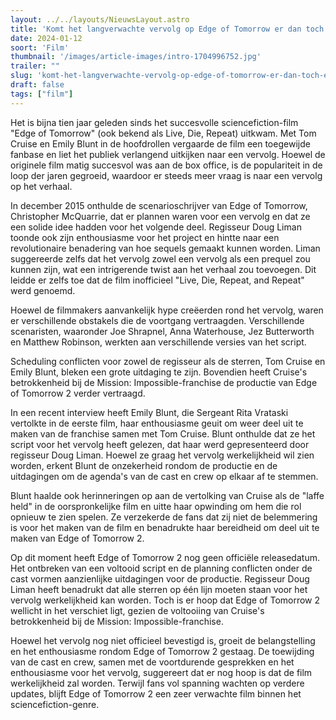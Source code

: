 ```yaml
---
layout: ../../layouts/NieuwsLayout.astro
title: 'Komt het langverwachte vervolg op Edge of Tomorrow er dan toch eindelijk?'
date: 2024-01-12
soort: 'Film'
thumbnail: '/images/article-images/intro-1704996752.jpg'
trailer: ""
slug: 'komt-het-langverwachte-vervolg-op-edge-of-tomorrow-er-dan-toch-eindelijk'
draft: false
tags: ["film"]
---
```



Het is bijna tien jaar geleden sinds het succesvolle sciencefiction-film "Edge of Tomorrow" (ook bekend als Live, Die, Repeat) uitkwam. Met Tom Cruise en Emily Blunt in de hoofdrollen vergaarde de film een toegewijde fanbase en liet het publiek verlangend uitkijken naar een vervolg. Hoewel de originele film matig succesvol was aan de box office, is de populariteit in de loop der jaren gegroeid, waardoor er steeds meer vraag is naar een vervolg op het verhaal.

In december 2015 onthulde de scenarioschrijver van Edge of Tomorrow, Christopher McQuarrie, dat er plannen waren voor een vervolg en dat ze een solide idee hadden voor het volgende deel. Regisseur Doug Liman toonde ook zijn enthousiasme voor het project en hintte naar een revolutionaire benadering van hoe sequels gemaakt kunnen worden. Liman suggereerde zelfs dat het vervolg zowel een vervolg als een prequel zou kunnen zijn, wat een intrigerende twist aan het verhaal zou toevoegen. Dit leidde er zelfs toe dat de film inofficieel "Live, Die, Repeat, and Repeat" werd genoemd.

Hoewel de filmmakers aanvankelijk hype creëerden rond het vervolg, waren er verschillende obstakels die de voortgang vertraagden. Verschillende scenaristen, waaronder Joe Shrapnel, Anna Waterhouse, Jez Butterworth en Matthew Robinson, werkten aan verschillende versies van het script.

Scheduling conflicten voor zowel de regisseur als de sterren, Tom Cruise en Emily Blunt, bleken een grote uitdaging te zijn. Bovendien heeft Cruise's betrokkenheid bij de Mission: Impossible-franchise de productie van Edge of Tomorrow 2 verder vertraagd.

In een recent interview heeft Emily Blunt, die Sergeant Rita Vrataski vertolkte in de eerste film, haar enthousiasme geuit om weer deel uit te maken van de franchise samen met Tom Cruise. Blunt onthulde dat ze het script voor het vervolg heeft gelezen, dat haar werd gepresenteerd door regisseur Doug Liman. Hoewel ze graag het vervolg werkelijkheid wil zien worden, erkent Blunt de onzekerheid rondom de productie en de uitdagingen om de agenda's van de cast en crew op elkaar af te stemmen.

Blunt haalde ook herinneringen op aan de vertolking van Cruise als de "laffe held" in de oorspronkelijke film en uitte haar opwinding om hem die rol opnieuw te zien spelen. Ze verzekerde de fans dat zij niet de belemmering is voor het maken van de film en benadrukte haar bereidheid om deel uit te maken van Edge of Tomorrow 2.

Op dit moment heeft Edge of Tomorrow 2 nog geen officiële releasedatum. Het ontbreken van een voltooid script en de planning conflicten onder de cast vormen aanzienlijke uitdagingen voor de productie. Regisseur Doug Liman heeft benadrukt dat alle sterren op één lijn moeten staan voor het vervolg werkelijkheid kan worden. Toch is er hoop dat Edge of Tomorrow 2 wellicht in het verschiet ligt, gezien de voltooiing van Cruise's betrokkenheid bij de Mission: Impossible-franchise.

Hoewel het vervolg nog niet officieel bevestigd is, groeit de belangstelling en het enthousiasme rondom Edge of Tomorrow 2 gestaag. De toewijding van de cast en crew, samen met de voortdurende gesprekken en het enthousiasme voor het vervolg, suggereert dat er nog hoop is dat de film werkelijkheid zal worden. Terwijl fans vol spanning wachten op verdere updates, blijft Edge of Tomorrow 2 een zeer verwachte film binnen het sciencefiction-genre.
